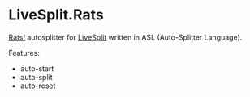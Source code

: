 # LiveSplit.Rats

[Rats!](https://archive.org/details/swizzle_demu_RAT_201703) autosplitter for [LiveSplit](https://github.com/LiveSplit/LiveSplit.AutoSplitters) written in ASL (Auto-Splitter Language).

Features:

- auto-start
- auto-split
- auto-reset
